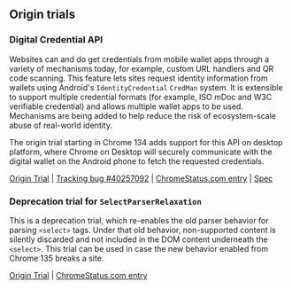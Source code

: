 ## Origin trials

### Digital Credential API

Websites can and do get credentials from mobile wallet apps through a variety of mechanisms today, for example, custom URL handlers and QR code scanning. This feature lets sites request identity information from wallets using Android's `IdentityCredential` `CredMan` system. It is extensible to support multiple credential formats (for example, ISO mDoc and W3C verifiable credential) and allows multiple wallet apps to be used. Mechanisms are being added to help reduce the risk of ecosystem-scale abuse of real-world identity.

The origin trial starting in Chrome 134 adds support for this API on desktop platform, where Chrome on Desktop will securely communicate with the digital wallet on the Android phone to fetch the requested credentials.

[Origin Trial](/origintrials#/view_trial/3139571890230657025) | [Tracking bug #40257092](https://issues.chromium.org/issues/40257092) | [ChromeStatus.com entry](https://chromestatus.com/feature/5166035265650688) | [Spec](https://wicg.github.io/digital-credentials)

### Deprecation trial for `SelectParserRelaxation`

This is a deprecation trial, which re-enables the old parser behavior for parsing `<select>` tags. Under that old behavior, non-supported content is silently discarded and not included in the DOM content underneath the `<select>`. This trial can be used in case the new behavior enabled from Chrome 135 breaks a site.

[Origin Trial](/origintrials#/view_trial/182958734861926401) | [ChromeStatus.com entry](https://chromestatus.com/feature/5145948356083712)
